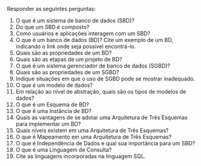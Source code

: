 <td style="width: 100%; text-align: justify; padding: 10px 20px 40px 20px;">
<p>Responder as seguintes perguntas:</p>
<ol>
<li>O que é um sistema de banco de dados (SBD)?</li>
<li>Do que um SBD é composto?</li>
<li>Como usuários e aplicações interagem com um SBD?</li>
<li>O que é um banco de dados (BD)? Cite um exemplo de um BD, indicando o link onde seja possível encontrá-lo.</li>
<li>Quais são as propriedades de um BD?</li>
<li>Quais são as etapas de um projeto de BD?</li>
<li>O que é um sistema gerenciador de banco de dados (SGBD)?</li>
<li>Quais são as propriedades de um SGBD?</li>
<li>Indique situações em que o uso de SGBD pode se mostrar inadequado.</li>
<li>O que é um modelo de dados?&nbsp;</li>
<li>Em relação ao nível de abstração, quais são os tipos de modelos de dados?</li>
<li>O que é um Esquema de BD?</li>
<li>O que é uma Instância de BD?</li>
<li>Quais as vantagens de se adotar uma Arquitetura de Três Esquemas para implementar um BD?</li>
<li>Quais níveis existem em uma Arquitetura de Três Esquemas?</li>
<li>O que é Mapeamento em uma Arquitetura de Três Esquemas?</li>
<li>O que é Independência de Dados e qual sua importância para um SBD?</li>
<li>O que é uma Linguagem de Consulta?</li>
<li>Cite as linguagens incorporadas na linguagem SQL.</li>
</ol>
</td>